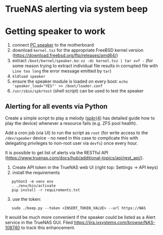 
# TrueNAS alerting via system beep

# Getting speaker to work

1. connect [PC speaker](https://en.wikipedia.org/wiki/PC_speaker) to the motherboard
1. download `kernel.txz` for the appropriate FreeBSD kernel version (https://download.freebsd.org/ftp/releases/amd64/)
1. extract `/boot/kernel/speaker.ko`: `xz -dc kernel.txz | tar xvf -` (for some reason trying to extract individual file results in corrupted file with `Line too long` the error message emitted by `tar`)
1. `kldload speaker`
1. ensure the speaker module is loaded on every boot: `echo 'speaker_load="YES"' >> /boot/loader.conf`
1. `/usr/sbin/spkrtest` (shell script) can be used to test the speaker

## Alerting for all events via Python

Create a simple script to play a melody ([spkr(4)](https://www.freebsd.org/cgi/man.cgi?query=spkr&apropos=0&sektion=0&manpath=FreeBSD+12.2-RELEASE+and+Ports&arch=default&format=html) has detailed guide how to play the device) whenever a resource fails (e.g. ZFS pool health).

Add a cron job (via UI) to run the script as `root` (for write access to the
`/dev/speaker` device - no need in this case to complicate this with delegating
privileges to non-root user via `devfs`) once every hour.

It is possible to get list of alerts via the RESTful API (https://www.truenas.com/docs/hub/additional-topics/api/rest_api/).

1. Create API token in the TrueNAS web UI (right top: Settings -> API keys)
2. install the requirements
```
   python3 -m venv env
   . ./env/bin/activate
   pip install -r requirements.txt
```
3. use the token:
```
   sudo ./beep.py --token <INSERT_TOKEN_VALUE> --url https://NAS
```

It would be much more convenient if the speaker could be listed as a Alert service in the TrueNAS GUI. Filed https://jira.ixsystems.com/browse/NAS-108740 to track this enhancement.
